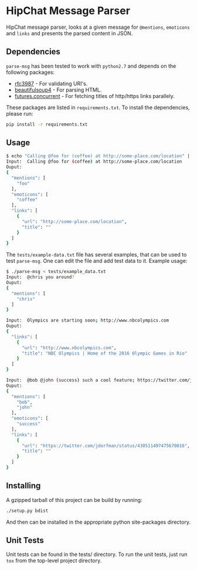 # HipChat Message Parser #
HipChat message parser, looks at a given message for `@mentions`, `emoticons` and `links` and presents the parsed content in JSON.


## Dependencies ##
`parse-msg` has been tested to work with `python2.7` and depends on the following packages:

* [rfc3987](https://pypi.python.org/pypi/rfc3987/) - For validating URI's.
* [beautifulsoup4](https://pypi.python.org/pypi/beautifulsoup4)  - For parsing HTML.
* [futures.concurrent](https://docs.python.org/3/library/concurrent.futures.html) - For fetching titles of http/https links parallely.

These packages are listed in `requirements.txt`. To install the dependencies, please run:

```bash
pip install -r requirements.txt
```

## Usage ##
```bash
$ echo "Calling @foo for (coffee) at http://some-place.com/location" | ./parse-msg
Input:  Calling @foo for (coffee) at http://some-place.com/location
Ouput:
{
  "mentions": [
    "foo"
  ],
  "emoticons": [
    "coffee"
  ],
  "links": [
    {
      "url": "http://some-place.com/location", 
      "title": ""
    }
  ]
}

```
The `tests/example-data.txt` file has several examples, that can be used to test `parse-msg`. One can edit the file and add test data to it. Example usage:
```bash
$ ./parse-msg < tests/example_data.txt
Input:  @chris you around?
Ouput:
{
  "mentions": [
    "chris"
  ]
}

Input:  Olympics are starting soon; http://www.nbcolympics.com
Ouput:
{
  "links": [
    {
      "url": "http://www.nbcolympics.com",
      "title": "NBC Olympics | Home of the 2016 Olympic Games in Rio"
    }
  ]
}

Input:  @bob @john (success) such a cool feature; https://twitter.com/jdorfman/status/430511497475670016
Ouput:
{
  "mentions": [
    "bob",
    "john"
  ],
  "emoticons": [
    "success"
  ],
  "links": [
    {
      "url": "https://twitter.com/jdorfman/status/430511497475670016",
      "title": ""
    }
  ]
}
```


## Installing ##
A gzipped tarball of this project can be build by running:
```bash
./setup.py bdist
```
And then can be installed in the appropriate python site-packages directory.

## Unit Tests ##
Unit tests can be found in the tests/ directory. To run the unit tests, just run `tox` from the top-level project directory.
